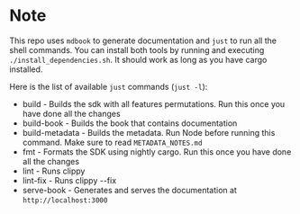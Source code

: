 # Note
This repo uses `mdbook` to generate documentation and `just` to run all the shell commands.
You can install both tools by running and executing `./install_dependencies.sh`. It should work as long as you have cargo installed.

Here is the list of available `just` commands (`just -l`):
- build - Builds the sdk with all features permutations. Run this once you have done all the changes
- build-book - Builds the book that contains documentation
- build-metadata - Builds the metadata. Run Node before running this command. Make sure to read `METADATA_NOTES.md`
- fmt - Formats the SDK using nightly cargo. Run this once you have done all the changes
- lint - Runs clippy
- lint-fix - Runs clippy --fix
- serve-book - Generates and serves the documentation at `http://localhost:3000`

